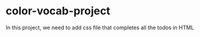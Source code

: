 # color-vocab-project
In this project, we need to add css file that completes all the todos in HTML
